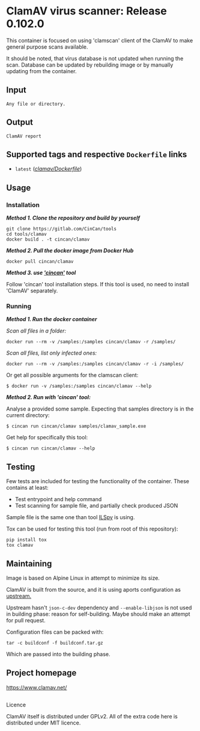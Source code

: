 # ClamAV virus scanner:  Release 0.102.0

This container is focused on using 'clamscan' client of the ClamAV to make general purpose scans available.

It should be noted, that virus database is not updated when running the scan. Database can be updated by rebuilding image or by manually updating from the container.

## Input

```
Any file or directory.
```

## Output

```
ClamAV report
```

## Supported tags and respective `Dockerfile` links
* `latest` ([*clamav/Dockerfile*](Dockerfile))

## Usage

### Installation

***Method 1. Clone the repository and build by yourself***

```
git clone https://gitlab.com/CinCan/tools
cd tools/clamav
docker build . -t cincan/clamav
```

***Method 2. Pull the docker image from Docker Hub*** 

```
docker pull cincan/clamav
```

***Method 3. use ['cincan'](https://gitlab.com/CinCan/cincan-command) tool*** 

Follow 'cincan' tool installation steps. If this tool is used, no need to install 'ClamAV' separately.

### Running

***Method 1. Run the docker container***


*Scan all files in a folder:*

```
docker run --rm -v /samples:/samples cincan/clamav -r /samples/
```

*Scan all files, list only infected ones:*

```
docker run --rm -v /samples:/samples cincan/clamav -r -i /samples/
```

Or get all possible arguments for the clamscan client:  

`$ docker run -v /samples:/samples cincan/clamav --help`

***Method 2. Run with 'cincan' tool:***

Analyse a provided some sample. Expecting that samples directory is in the current directory:

`$ cincan run cincan/clamav samples/clamav_sample.exe`

Get help for specifically this tool:

`$ cincan run cincan/clamav --help `

## Testing

Few tests are included for testing the functionality of the container. These contains at least:

  * Test entrypoint and help command
  * Test scanning for sample file, and partially check produced JSON

Sample file is the same one than tool [ILSpy](../islpy) is using.

Tox can be used for testing this tool (run from root of this repository):
```
pip install tox
tox clamav
```

## Maintaining

Image is based on Alpine Linux in attempt to minimize its size.

ClamAV is built from the source, and it is using aports configuration as [upstream.](https://github.com/alpinelinux/aports/tree/master/main/clamav)

Upstream hasn't `json-c-dev` dependency and `--enable-libjson` is not used in building phase: reason for self-building. Maybe should make an attempt for pull request.

Configuration files can be packed with:
```
tar -c buildconf -f buildconf.tar.gz
```

Which are passed into the building phase.

## Project homepage

https://www.clamav.net/

## 

Licence

ClamAV itself is distributed under GPLv2. All of the extra code here is distributed under MIT licence.